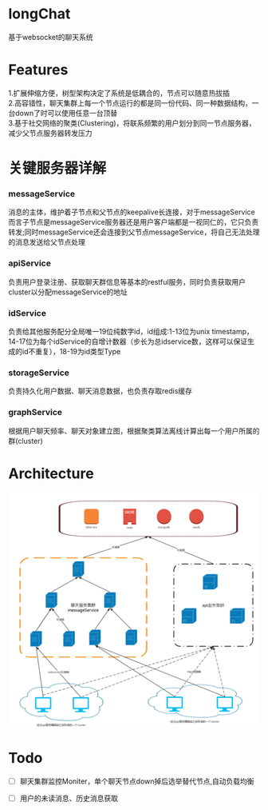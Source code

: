 longChat
======
基于websocket的聊天系统  


Features
======
1.扩展伸缩方便，树型架构决定了系统是低耦合的，节点可以随意热拔插  
2.高容错性，聊天集群上每一个节点运行的都是同一份代码、同一种数据结构，一台down了时可以使用任意一台顶替  
3.基于社交网络的聚类(Clustering)，将联系频繁的用户划分到同一节点服务器，减少父节点服务器转发压力  


关键服务器详解
======
### messageService
消息的主体，维护着子节点和父节点的keepalive长连接，对于messageService而言子节点是messageService服务器还是用户客户端都是一视同仁的，它只负责转发;同时messageService还会连接到父节点messageService，将自己无法处理的消息发送给父节点处理  

### apiService
负责用户登录注册、获取聊天群信息等基本的restful服务，同时负责获取用户cluster以分配messageService的地址

### idService
负责给其他服务配分全局唯一19位纯数字id，id组成:1-13位为unix timestamp，14-17位为每个idService的自增计数器（步长为总idservice数，这样可以保证生成的id不重复），18-19为id类型Type

### storageService
负责持久化用户数据、聊天消息数据，也负责存取redis缓存

### graphService
根据用户聊天频率、聊天对象建立图，根据聚类算法离线计算出每一个用户所属的群(cluster)


Architecture
======
![](./docs/pics/archi.png)  


Todo
======
- [ ] 聊天集群监控Moniter，单个聊天节点down掉后选举替代节点,自动负载均衡  
- [ ] 用户的未读消息、历史消息获取  

